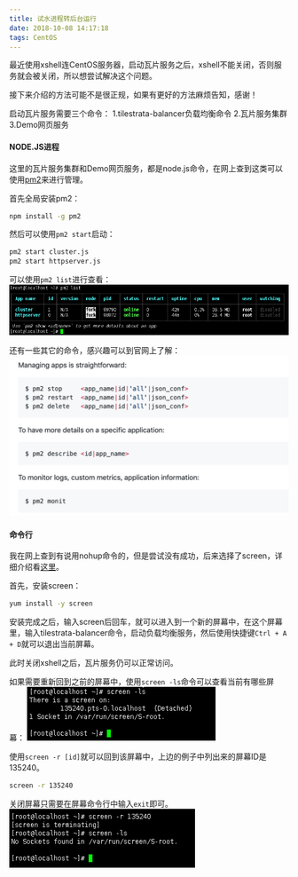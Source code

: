 ```yaml
---
title: 试水进程转后台运行
date: 2018-10-08 14:17:18
tags: CentOS
---
```

最近使用xshell连CentOS服务器，启动瓦片服务之后，xshell不能关闭，否则服务就会被关闭，所以想尝试解决这个问题。

接下来介绍的方法可能不是很正规，如果有更好的方法麻烦告知，感谢！

启动瓦片服务需要三个命令：
1.tilestrata-balancer负载均衡命令
2.瓦片服务集群
3.Demo网页服务

#### NODE.JS进程

这里的瓦片服务集群和Demo网页服务，都是node.js命令，在网上查到这类可以使用[pm2](https://github.com/Unitech/pm2)来进行管理。

首先全局安装pm2：

```bash
npm install -g pm2
```

然后可以使用`pm2 start`启动：

```bash
pm2 start cluster.js
pm2 start httpserver.js
```

可以使用`pm2 list`进行查看：
![查看进程](runatbackground/1.png)

还有一些其它的命令，感兴趣可以到官网上了解：
![其它命令](runatbackground/2.png)

#### 命令行

我在网上查到有说用nohup命令的，但是尝试没有成功，后来选择了screen，详细介绍看[这里](https://www.ibm.com/developerworks/cn/linux/l-cn-screen/)。

首先，安装screen：
```bash
yum install -y screen
```

安装完成之后，输入screen后回车，就可以进入到一个新的屏幕中，在这个屏幕里，输入tilestrata-balancer命令，启动负载均衡服务，然后使用快捷键`Ctrl + A + D`就可以退出当前屏幕。

此时关闭xshell之后，瓦片服务仍可以正常访问。

如果需要重新回到之前的屏幕中，使用`screen -ls`命令可以查看当前有哪些屏幕：
![查看屏幕](runatbackground/3.png)

使用`screen -r [id]`就可以回到该屏幕中，上边的例子中列出来的屏幕ID是135240。
```bash
screen -r 135240
```

关闭屏幕只需要在屏幕命令行中输入`exit`即可。
![关闭屏幕](runatbackground/4.png)